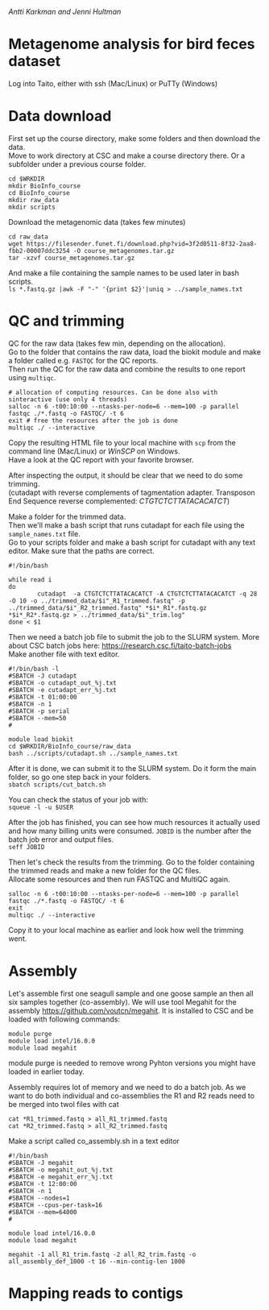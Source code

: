 *Antti Karkman and Jenni Hultman*

# Metagenome analysis for bird feces dataset
Log into Taito, either with ssh (Mac/Linux) or PuTTy (Windows)  
# Data download
First set up the course directory, make some folders and then download the data.  
Move to work directory at CSC and make a course directory there. Or a subfolder under a previous course folder.  
```
cd $WRKDIR
mkdir BioInfo_course
cd BioInfo_course
mkdir raw_data
mkdir scripts
```

Download the metagenomic data (takes few minutes)  
```
cd raw_data
wget https://filesender.funet.fi/download.php?vid=3f2d0511-8f32-2aa8-fbb2-00007ddc3254 -O course_metagenomes.tar.gz
tar -xzvf course_metagenomes.tar.gz
```

And make a file containing the sample names to be used later in bash scripts.  
 `ls *.fastq.gz |awk -F "-" '{print $2}'|uniq > ../sample_names.txt`  

# QC and trimming
QC for the raw data (takes few min, depending on the allocation).  
Go to the folder that contains the raw data, load the biokit module and make a folder called e.g. `FASTQC` for the QC reports.  
Then run the QC for the raw data and combine the results to one report using `multiqc`.  
```
# allocation of computing resources. Can be done also with sinteractive (use only 4 threads)
salloc -n 6 -t00:10:00 --ntasks-per-node=6 --mem=100 -p parallel
fastqc ./*.fastq -o FASTQC/ -t 6
exit # free the resources after the job is done
multiqc ./ --interactive
```

Copy the resulting HTML file to your local machine with `scp` from the command line (Mac/Linux) or *WinSCP* on Windows.  
Have a look at the QC report with your favorite browser.  

After inspecting the output, it should be clear that we need to do some trimming.  
(cutadapt with reverse complements of tagmentation adapter. Transposon End Sequence reverse complemented: _CTGTCTCTTATACACATCT_)

Make a folder for the trimmed data.  
Then we'll make a bash script that runs cutadapt for each file using the `sample_names.txt` file.    
Go to your scripts folder and make a bash script for cutadapt with any text editor. Make sure that the paths are correct.   
```
#!/bin/bash

while read i
do
        cutadapt  -a CTGTCTCTTATACACATCT -A CTGTCTCTTATACACATCT -q 28 -O 10 -o ../trimmed_data/$i"_R1_trimmed.fastq" -p ../trimmed_data/$i"_R2_trimmed.fastq" *$i*_R1*.fastq.gz *$i*_R2*.fastq.gz > ../trimmed_data/$i"_trim.log"
done < $1
```
Then we need a batch job file to submit the job to the SLURM system. More about CSC batch jobs here: https://research.csc.fi/taito-batch-jobs  
Make another file with text editor.
```
#!/bin/bash -l
#SBATCH -J cutadapt
#SBATCH -o cutadapt_out_%j.txt
#SBATCH -e cutadapt_err_%j.txt
#SBATCH -t 01:00:00
#SBATCH -n 1
#SBATCH -p serial
#SBATCH --mem=50
#

module load biokit
cd $WRKDIR/BioInfo_course/raw_data
bash ../scripts/cutadapt.sh ../sample_names.txt
```
After it is done, we can submit it to the SLURM system. Do it form the main folder, so go one step back in your folders.  
`sbatch scripts/cut_batch.sh`  

You can check the status of your job with:  
 `squeue -l -u $USER`  

After the job has finished, you can see how much resources it actually used and how many billing units were consumed. `JOBID` is the number after the batch job error and output files.  
`seff JOBID`  

Then let's check the results from the trimming. Go to the folder containing the trimmed reads and make a new folder for the QC files.  
Allocate some resources and then run FASTQC and MultiQC again.  
```
salloc -n 6 -t00:10:00 --ntasks-per-node=6 --mem=100 -p parallel
fastqc ./*.fastq -o FASTQC/ -t 6
exit
multiqc ./ --interactive
```

Copy it to your local machine as earlier and look how well the trimming went.  

# Assembly
Let's assemble first one seagull sample and one goose sample an then all six samples together (co-assembly). We will use tool Megahit for the assembly https://github.com/voutcn/megahit. It is installed to CSC and be loaded with following commands:

```
module purge
module load intel/16.0.0
module load megahit
```
module purge is needed to remove wrong Pyhton versions you might have loaded in earlier today.

Assembly requires lot of memory and we need to do a batch job. As we want to do both individual and co-assemblies the R1 and R2 reads need to be merged into twol files with cat

```
cat *R1_trimmed.fastq > all_R1_trimmed.fastq
cat *R2_trimmed.fastq > all_R2_trimmed.fastq
```
Make a script called co_assembly.sh in a text editor
```
#!/bin/bash
#SBATCH -J megahit
#SBATCH -o megahit_out_%j.txt
#SBATCH -e megahit_err_%j.txt
#SBATCH -t 12:00:00
#SBATCH -n 1
#SBATCH --nodes=1
#SBATCH --cpus-per-task=16
#SBATCH --mem=64000
#

module load intel/16.0.0
module load megahit

megahit -1 all_R1_trim.fastq -2 all_R2_trim.fastq -o all_assembly_def_1000 -t 16 --min-contig-len 1000
```

# Mapping reads to contigs




